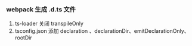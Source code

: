 ### webpack 生成 .d.ts 文件

1. ts-loader 关闭 transpileOnly
2. tsconfig.json 添加 declaration 、declarationDir、emitDeclarationOnly、rootDir
